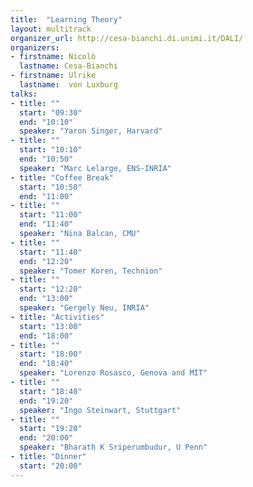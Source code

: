 ```yaml
---
title:  "Learning Theory"
layout: multitrack
organizer_url: http://cesa-bianchi.di.unimi.it/DALI/
organizers:
- firstname: Nicolò
  lastname: Cesa-Bianchi
- firstname: Ulrike
  lastname:  von Luxburg
talks:
- title: ""
  start: "09:30"
  end: "10:10"
  speaker: "Yaron Singer, Harvard"
- title: ""
  start: "10:10"
  end: "10:50"
  speaker: "Marc Lelarge, ENS-INRIA"
- title: "Coffee Break"
  start: "10:50"
  end: "11:00"
- title: ""
  start: "11:00"
  end: "11:40"
  speaker: "Nina Balcan, CMU"
- title: ""
  start: "11:40"
  end: "12:20"
  speaker: "Tomer Koren, Technion"
- title: ""
  start: "12:20"
  end: "13:00"
  speaker: "Gergely Neu, INRIA"
- title: "Activities"
  start: "13:00"
  end: "18:00"
- title: ""
  start: "18:00"
  end: "18:40" 
  speaker: "Lorenzo Rosasco, Genova and MIT"
- title: ""
  start: "18:40"
  end: "19:20"
  speaker: "Ingo Steinwart, Stuttgart"
- title: ""
  start: "19:20"
  end: "20:00"
  speaker: "Bharath K Sriperumbudur, U Penn"
- title: "Dinner"
  start: "20:00"
---
```

